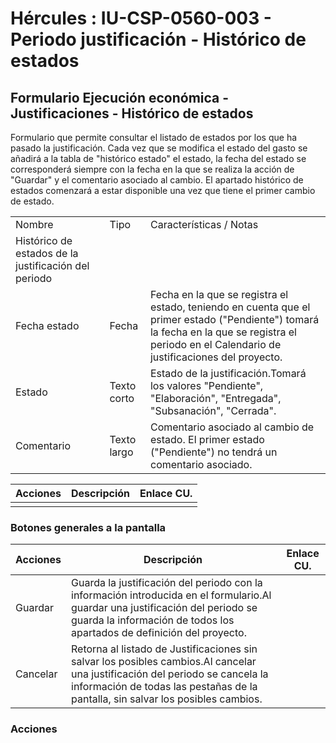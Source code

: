 # Hércules : IU\-CSP\-0560\-003 \- Periodo justificación \- Histórico de estados



## Formulario Ejecución económica \- Justificaciones \- Histórico de estados

Formulario que permite consultar el listado de estados por los que ha pasado la justificación. Cada vez que se modifica el estado del gasto se añadirá a la tabla de "histórico estado" el estado, la fecha del estado se corresponderá siempre con la fecha en la que se realiza la acción de "Guardar" y el comentario asociado al cambio. El apartado histórico de estados comenzará a estar disponible una vez que tiene el primer cambio de estado.



|  | | | |
| --- | --- | --- | --- |
| Nombre | | Tipo | Características / Notas |
| Histórico de estados de la justificación del periodo | | | |
| Fecha estado | | Fecha | Fecha en la que se registra el estado, teniendo en cuenta que el primer estado ("Pendiente") tomará la fecha en la que se registra el periodo en el Calendario de justificaciones del proyecto. |
| Estado | | Texto corto | Estado de la justificación.Tomará los valores "Pendiente", "Elaboración", "Entregada", "Subsanación", "Cerrada". |
| Comentario | | Texto largo | Comentario asociado al cambio de estado. El primer estado ("Pendiente") no tendrá un comentario asociado. |



| Acciones | Descripción | Enlace CU. |
| --- | --- | --- |
|  |  |  |

### Botones generales a la pantalla



| Acciones | Descripción | Enlace CU. |
| --- | --- | --- |
| Guardar | Guarda la justificación del periodo con la información introducida en el formulario.Al guardar una justificación del periodo se guarda la información de todos los apartados de definición del proyecto. |  |
| Cancelar | Retorna al listado de Justificaciones sin salvar los posibles cambios.Al cancelar una justificación del periodo se cancela la información de todas las pestañas de la pantalla, sin salvar los posibles cambios. |  |

### Acciones

  
  
  
  
  
  





